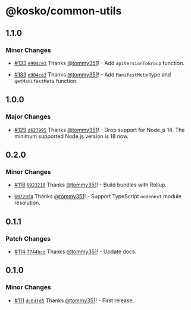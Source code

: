 # @kosko/common-utils

## 1.1.0

### Minor Changes

- [#133](https://github.com/tommy351/kosko/pull/133) [`e904ce3`](https://github.com/tommy351/kosko/commit/e904ce313295d4737ed9bf0d711c26c53f63fd88) Thanks [@tommy351](https://github.com/tommy351)! - Add `apiVersionToGroup` function.

- [#133](https://github.com/tommy351/kosko/pull/133) [`e904ce3`](https://github.com/tommy351/kosko/commit/e904ce313295d4737ed9bf0d711c26c53f63fd88) Thanks [@tommy351](https://github.com/tommy351)! - Add `ManifestMeta` type and `getManifestMeta` function.

## 1.0.0

### Major Changes

- [#129](https://github.com/tommy351/kosko/pull/129) [`d627995`](https://github.com/tommy351/kosko/commit/d62799577863ec561978a1ce430be38e0c5dbb9d) Thanks [@tommy351](https://github.com/tommy351)! - Drop support for Node.js 14. The minimum supported Node.js version is 18 now.

## 0.2.0

### Minor Changes

- [#118](https://github.com/tommy351/kosko/pull/118) [`9923210`](https://github.com/tommy351/kosko/commit/9923210d7cb465c787966dc55e7755619a921552) Thanks [@tommy351](https://github.com/tommy351)! - Build bundles with Rollup.

- [`69729f8`](https://github.com/tommy351/kosko/commit/69729f869caa8f89c88ff29b8675467e0826000d) Thanks [@tommy351](https://github.com/tommy351)! - Support TypeScript `nodenext` module resolution.

## 0.1.1

### Patch Changes

- [#114](https://github.com/tommy351/kosko/pull/114) [`7744bcd`](https://github.com/tommy351/kosko/commit/7744bcdb86bbfff60350638fe27d89781a6714f7) Thanks [@tommy351](https://github.com/tommy351)! - Update docs.

## 0.1.0

### Minor Changes

- [#111](https://github.com/tommy351/kosko/pull/111) [`dc6dfd5`](https://github.com/tommy351/kosko/commit/dc6dfd5918e57e2a0368333b1ced8190dfd801ee) Thanks [@tommy351](https://github.com/tommy351)! - First release.
